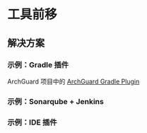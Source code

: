 # 工具前移

## 解决方案

### 示例：Gradle 插件

ArchGuard 项目中的 [ArchGuard Gradle Plugin](https://github.com/archguard/archguard-gradle-plugin)

### 示例：Sonarqube + Jenkins

### 示例：IDE 插件


